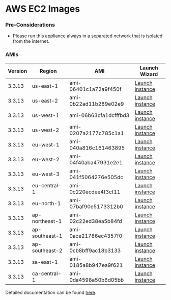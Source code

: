AWS EC2 Images
==============

### Pre-Considerations

  * Please run this appliance always in a separated network that is isolated from the internet.

### AMIs

| Version   | Region         | AMI                   | Launch Wizard                                                                                                                      |
| --------- | --------       | -----                 | -------------                                                                                                                      |
| 3.3.13     | us-east-1      | ami-06401c1a72a9f450f | [Launch instance](https://console.aws.amazon.com/ec2/v2/home?region=us-east-1#LaunchInstanceWizard:ami=ami-06401c1a72a9f450f)      |
| 3.3.13     | us-east-2      | ami-0b22ad11b289e02e9 | [Launch instance](https://console.aws.amazon.com/ec2/v2/home?region=us-east-2#LaunchInstanceWizard:ami=ami-0b22ad11b289e02e9)      |
| 3.3.13     | us-west-1      | ami-06b63cfa1dcfffbd3 | [Launch instance](https://console.aws.amazon.com/ec2/v2/home?region=us-west-1#LaunchInstanceWizard:ami=ami-06b63cfa1dcfffbd3)      |
| 3.3.13     | us-west-2      | ami-0207a2177c785c1a1 | [Launch instance](https://console.aws.amazon.com/ec2/v2/home?region=us-west-2#LaunchInstanceWizard:ami=ami-0207a2177c785c1a1)      |
| 3.3.13     | eu-west-1      | ami-040a816c161463895 | [Launch instance](https://console.aws.amazon.com/ec2/v2/home?region=eu-west-1#LaunchInstanceWizard:ami=ami-040a816c161463895)      |
| 3.3.13     | eu-west-2      | ami-04f40aba47931e2e1 | [Launch instance](https://console.aws.amazon.com/ec2/v2/home?region=eu-west-2#LaunchInstanceWizard:ami=ami-04f40aba47931e2e1)      |
| 3.3.13     | eu-west-3      | ami-041f5064276e505dc | [Launch instance](https://console.aws.amazon.com/ec2/v2/home?region=eu-west-3#LaunchInstanceWizard:ami=ami-041f5064276e505dc)      |
| 3.3.13     | eu-central-1   | ami-0c220ecdee4f3cf11 | [Launch instance](https://console.aws.amazon.com/ec2/v2/home?region=eu-central-1#LaunchInstanceWizard:ami=ami-0c220ecdee4f3cf11)   |
| 3.3.13     | eu-north-1   | ami-07baf90e5173312b0 | [Launch instance](https://console.aws.amazon.com/ec2/v2/home?region=eu-north-1#LaunchInstanceWizard:ami=ami-07baf90e5173312b0)   |
| 3.3.13     | ap-northeast-1 | ami-02c22ed38ea5b84fd | [Launch instance](https://console.aws.amazon.com/ec2/v2/home?region=ap-northeast-1#LaunchInstanceWizard:ami=ami-02c22ed38ea5b84fd) |
| 3.3.13     | ap-southeast-1 | ami-0ace21786ec4357f0 | [Launch instance](https://console.aws.amazon.com/ec2/v2/home?region=ap-southeast-1#LaunchInstanceWizard:ami=ami-0ace21786ec4357f0) |
| 3.3.13     | ap-southeast-2 | ami-0cb8bff9ac18b3133 | [Launch instance](https://console.aws.amazon.com/ec2/v2/home?region=ap-southeast-2#LaunchInstanceWizard:ami=ami-0cb8bff9ac18b3133) |
| 3.3.13     | sa-east-1      | ami-0185a8b947ea9f621 | [Launch instance](https://console.aws.amazon.com/ec2/v2/home?region=sa-east-1#LaunchInstanceWizard:ami=ami-0185a8b947ea9f621)      |
| 3.3.13     | ca-central-1   | ami-0da4598a50b6d05bb | [Launch instance](https://console.aws.amazon.com/ec2/v2/home?region=ca-central-1#LaunchInstanceWizard:ami=ami-0da4598a50b6d05bb)   |

Detailed documentation can be found [here](http://docs.graylog.org/en/3.2/pages/installation/aws.html).
